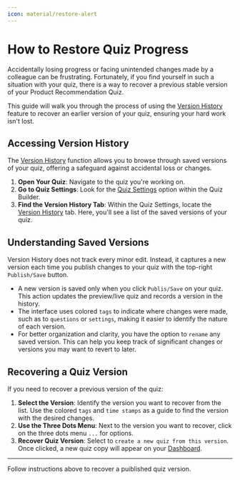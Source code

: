 ```yaml
---
icon: material/restore-alert
---
```


# How to Restore Quiz Progress

Accidentally losing progress or facing unintended changes made by a colleague can be frustrating. Fortunately, if you find yourself in such a situation with your quiz, there is a way to recover a previous stable version of your Product Recommendation Quiz. 

This guide will walk you through the process of using the [Version History](/reference/quiz-builder/quiz-settings/#version-history) feature to recover an earlier version of your quiz, ensuring your hard work isn't lost.

## Accessing Version History

The [Version History](/reference/quiz-builder/quiz-settings/#version-history) function allows you to browse through saved versions of your quiz, offering a safeguard against accidental loss or changes.

1. **Open Your Quiz**: Navigate to the quiz you're working on.
2. **Go to Quiz Settings**: Look for the [Quiz Settings](/reference/quiz-builder/quiz-settings/) option within the Quiz Builder.
3. **Find the Version History Tab**: Within the Quiz Settings, locate the [Version History](/reference/quiz-builder/quiz-settings/#version-history) tab. Here, you'll see a list of the saved versions of your quiz.

## Understanding Saved Versions

Version History does not track every minor edit. Instead, it captures a new version each time you publish changes to your quiz with the top-right `Publish/Save` button. 

- A new version is saved only when you click `Publis/Save` on your quiz. This action updates the preview/live quiz and records a version in the history. 
- The interface uses colored `tags` to indicate where changes were made, such as to `questions` or `settings`, making it easier to identify the nature of each version. 
- For better organization and clarity, you have the option to `rename` any saved version. This can help you keep track of significant changes or versions you may want to revert to later.

## Recovering a Quiz Version

If you need to recover a previous version of the quiz:

1. **Select the Version**: Identify the version you want to recover from the list. Use the colored `tags` and `time stamps` as a guide to find the version with the desired changes.
2. **Use the Three Dots Menu**: Next to the version you want to recover, click on the three dots menu `...` for options.
3. **Recover Quiz Version**: Select to `create a new quiz from this version`. Once clicked, a new quiz copy will appear on your [Dashboard](/reference/dashboard/).

---
Follow instructions above to recover a puiblished quiz version.
